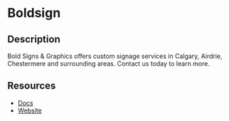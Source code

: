 # Boldsign

## Description
Bold Signs & Graphics offers custom signage services in Calgary, Airdrie, Chestermere and surrounding areas. Contact us today to learn more.

## Resources
* [Docs](https://developers.boldsign.com/api-overview)
* [Website](boldsigns.com)